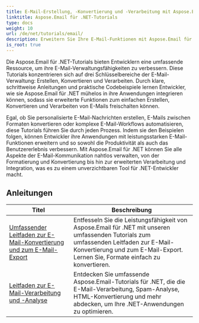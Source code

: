 ```yaml
---
title: E-Mail-Erstellung, -Konvertierung und -Verarbeitung mit Aspose.Email
linktitle: Aspose.Email für .NET-Tutorials
type: docs
weight: 10
url: /de/net/tutorials/email/
description: Erweitern Sie Ihre E-Mail-Funktionen mit Aspose.Email für .NET-Tutorials. Erfahren Sie, wie Sie E-Mails für erweitertes E-Mail-Management erstellen, konvertieren und verarbeiten.
is_root: true
---
```


Die Aspose.Email für .NET-Tutorials bieten Entwicklern eine umfassende Ressource, um ihre E-Mail-Verwaltungsfähigkeiten zu verbessern. Diese Tutorials konzentrieren sich auf drei Schlüsselbereiche der E-Mail-Verwaltung: Erstellen, Konvertieren und Verarbeiten. Durch klare, schrittweise Anleitungen und praktische Codebeispiele lernen Entwickler, wie sie Aspose.Email für .NET mühelos in ihre Anwendungen integrieren können, sodass sie erweiterte Funktionen zum einfachen Erstellen, Konvertieren und Verarbeiten von E-Mails freischalten können.

Egal, ob Sie personalisierte E-Mail-Nachrichten erstellen, E-Mails zwischen Formaten konvertieren oder komplexe E-Mail-Workflows automatisieren, diese Tutorials führen Sie durch jeden Prozess. Indem sie den Beispielen folgen, können Entwickler ihre Anwendungen mit leistungsstarken E-Mail-Funktionen erweitern und so sowohl die Produktivität als auch das Benutzererlebnis verbessern. Mit Aspose.Email für .NET können Sie alle Aspekte der E-Mail-Kommunikation nahtlos verwalten, von der Formatierung und Konvertierung bis hin zur erweiterten Verarbeitung und Integration, was es zu einem unverzichtbaren Tool für .NET-Entwickler macht.

## Anleitungen
| Titel | Beschreibung |
| --- | --- | 
| [Umfassender Leitfaden zur E-Mail-Konvertierung und zum E-Mail-Export](./comprehensive-guide-to-email-conversion-and-export/) | Entfesseln Sie die Leistungsfähigkeit von Aspose.Email für .NET mit unseren umfassenden Tutorials zum umfassenden Leitfaden zur E-Mail-Konvertierung und zum E-Mail-Export. Lernen Sie, Formate einfach zu konvertieren. |
| [Leitfaden zur E-Mail-Verarbeitung und -Analyse](./guide-to-email-processing-and-analysis/) | Entdecken Sie umfassende Aspose.Email-Tutorials für .NET, die die E-Mail-Verarbeitung, Spam-Analyse, HTML-Konvertierung und mehr abdecken, um Ihre .NET-Anwendungen zu optimieren. | 